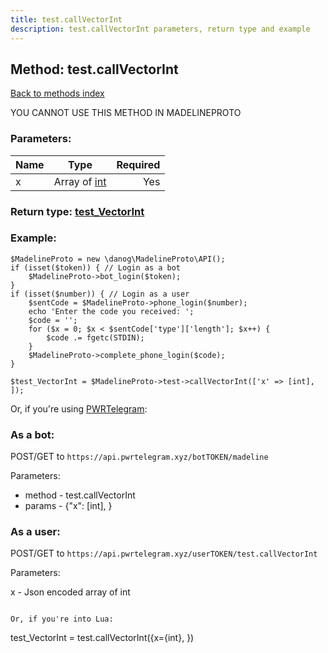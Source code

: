 ```yaml
---
title: test.callVectorInt
description: test.callVectorInt parameters, return type and example
---
```

## Method: test.callVectorInt  
[Back to methods index](index.md)


YOU CANNOT USE THIS METHOD IN MADELINEPROTO


### Parameters:

| Name     |    Type       | Required |
|----------|:-------------:|---------:|
|x|Array of [int](../types/int.md) | Yes|


### Return type: [test\_VectorInt](../types/test_VectorInt.md)

### Example:


```
$MadelineProto = new \danog\MadelineProto\API();
if (isset($token)) { // Login as a bot
    $MadelineProto->bot_login($token);
}
if (isset($number)) { // Login as a user
    $sentCode = $MadelineProto->phone_login($number);
    echo 'Enter the code you received: ';
    $code = '';
    for ($x = 0; $x < $sentCode['type']['length']; $x++) {
        $code .= fgetc(STDIN);
    }
    $MadelineProto->complete_phone_login($code);
}

$test_VectorInt = $MadelineProto->test->callVectorInt(['x' => [int], ]);
```

Or, if you're using [PWRTelegram](https://pwrtelegram.xyz):

### As a bot:

POST/GET to `https://api.pwrtelegram.xyz/botTOKEN/madeline`

Parameters:

* method - test.callVectorInt
* params - {"x": [int], }



### As a user:

POST/GET to `https://api.pwrtelegram.xyz/userTOKEN/test.callVectorInt`

Parameters:

x - Json encoded  array of int


```

Or, if you're into Lua:

```
test_VectorInt = test.callVectorInt({x={int}, })
```

